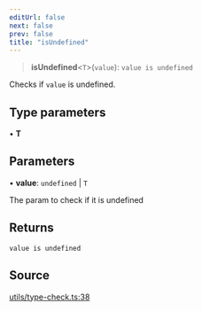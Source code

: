 ```yaml
---
editUrl: false
next: false
prev: false
title: "isUndefined"
---
```


> **isUndefined**\<`T`\>(`value`): `value is undefined`

Checks if `value` is undefined.

## Type parameters

• **T**

## Parameters

• **value**: `undefined` \| `T`

The param to check if it is undefined

## Returns

`value is undefined`

## Source

[utils/type-check.ts:38](https://github.com/shipshapecode/shepherd/blob/78f473198277a0f7ac6fea873f10441dcf8b3944/shepherd.js/src/utils/type-check.ts#L38)
